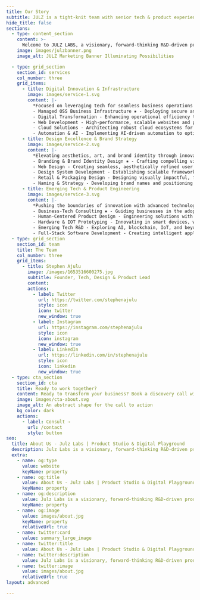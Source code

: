 ```yaml
---
title: Our Story
subtitle: JULZ is a tight-knit team with senior tech & product experience
hide_title: false
sections:
  - type: content_section
    content: >-
      Welcome to JULZ LABS, a visionary, forward-thinking R&D-driven product studio by [Stephen Ajulu](https://stephenajulu.netlify.app) under Julz Holdings, pioneering digital and hardware innovations at the intersection of technology, design, and engineering. As an experimental arm of [Julz Insight](https://julzinsight.netlify.app), Julz Labs researches, develops, and optimizes emerging technologies—bridging the gap between bold ideas and market-ready solutions. <br> <br>Led by a one-man powerhouse, Julz Labs crafts human-centered, aesthetically refined, and strategically scalable digital and physical experiences that redefine industries.<br> <br><span style="font-weight: 700">Our Slogan</span> - *Where design meets engineering. Where innovation meets impact.* <br> <br><span style="font-weight: 700">Our Mission</span> - *To explore, engineer, and refine advanced digital and hardware solutions that merge technology and design, pushing the boundaries of innovation.* <br> <br><span style="font-weight: 700">Our Vision</span> - *To establish Julz Labs as a pioneering R&D-driven product studio, reshaping industries by seamlessly integrating design, technology, and engineering.* <br><br>Come, let's build something great today! **[Book A Consultation](/contact/)**
    image: images/julzbanner.png
    image_alt: JULZ Marketing Banner Illuminating Possibilities

  - type: grid_section
    section_id: services
    col_number: three
    grid_items:
      - title: Digital Innovation & Infrastructure
        image: images/service-1.svg
        content: |-
          *Focused on leveraging tech for seamless business operations and transformative digital experiences.*
          - Managed OSS Business Infrastructure ⁕ - Deploying secure and cost-effective open-source solutions.
          - Digital Transformation - Enhancing operational efficiency through modern tech integration.
          - Web Development - High-performance, scalable websites and platforms.
          - Cloud Solutions - Architecting robust cloud ecosystems for businesses.
          - Automation & AI - Implementing AI-driven automation to optimize workflows.
      - title: Design Excellence & Brand Strategy
        image: images/service-2.svg
        content: |-
          *Elevating aesthetics, art, and brand identity through innovative, human-centered design.*
          - Branding & Brand Identity Design ⁕ - Crafting compelling visual identities that resonate.
          - Web Design - Creating seamless, aesthetically refined user experiences.
          - Design System Development - Establishing scalable frameworks for cohesive digital experiences.
          - Retail & Packaging Design - Designing visually impactful, functional product packaging.
          - Naming & Strategy - Developing brand names and positioning strategies.
      - title: Emerging Tech & Product Engineering
        image: images/service-3.svg
        content: |-
          *Pushing the boundaries of innovation with advanced technologies and research-driven development.*
          - Business-Tech Consulting ⁕ - Guiding businesses in the adoption of emerging technologies.
          - Human-Centered Product Design - Engineering solutions with usability and experience at the forefront.
          - Hardware & IOT Prototyping - Innovating in smart devices, wearables, and automation.
          - Emerging Tech R&D - Exploring AI, blockchain, IoT, and beyond.
          - Full-Stack Software Development - Creating intelligent applications with scalable architectures.
  - type: grid_section
    section_id: team
    title: The Team
    col_number: three
    grid_items:
      - title: Stephen Ajulu
        image: /images/1653516600275.jpg
        subtitle: Founder, Tech, Design & Product Lead
        content:
        actions:
          - label: Twitter
            url: https://twitter.com/stephenajulu
            style: icon
            icon: twitter
            new_window: true
          - label: Instagram
            url: https://instagram.com/stephenajulu
            style: icon
            icon: instagram
            new_window: true
          - label: LinkedIn
            url: https://linkedin.com/in/stephenajulu
            style: icon
            icon: linkedin
            new_window: true
  - type: cta_section
    section_id: cta
    title: Ready to work together?
    content: Ready to transform your business? Book a discovery call with us today and explore how JULZ INSIGHT can help you achieve your strategic goals.
    image: images/cta-about.svg
    image_alt: An abstract shape for the call to action
    bg_color: dark
    actions:
      - label: Consult →
        url: /contact
        style: button
seo:
  title: About Us - Julz Labs | Product Studio & Digital Playground
  description: Julz Labs is a visionary, forward-thinking R&D-driven product studio and after-hours digital playground by Stephen Ajulu under JULZ HOLDINGS, pioneering digital and hardware innovations at the intersection of technology, design, and engineering.
  extra:
    - name: og:type
      value: website
      keyName: property
    - name: og:title
      value: About Us - Julz Labs | Product Studio & Digital Playground
      keyName: property
    - name: og:description
      value: Julz Labs is a visionary, forward-thinking R&D-driven product studio and after-hours digital playground by Stephen Ajulu under JULZ HOLDINGS, pioneering digital and hardware innovations at the intersection of technology, design, and engineering.
      keyName: property
    - name: og:image
      value: images/about.jpg
      keyName: property
      relativeUrl: true
    - name: twitter:card
      value: summary_large_image
    - name: twitter:title
      value: About Us - Julz Labs | Product Studio & Digital Playground
    - name: twitter:description
      value: Julz Labs is a visionary, forward-thinking R&D-driven product studio and after-hours digital playground by Stephen Ajulu under JULZ HOLDINGS, pioneering digital and hardware innovations at the intersection of technology, design, and engineering.
    - name: twitter:image
      value: images/about.jpg
      relativeUrl: true
layout: advanced

---
```

